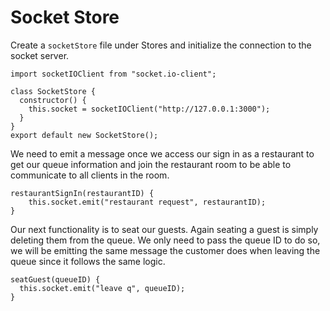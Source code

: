 # Socket Store

Create a `socketStore` file under Stores and initialize the connection to the socket server.

```
import socketIOClient from "socket.io-client";

class SocketStore {
  constructor() {
    this.socket = socketIOClient("http://127.0.0.1:3000");
  }
}
export default new SocketStore();
```

We need to emit a message once we access our sign in as a restaurant to get our queue information and join the restaurant room to be able to communicate to all clients in the room.

```
restaurantSignIn(restaurantID) {
    this.socket.emit("restaurant request", restaurantID);
}
```

Our next functionality is to seat our guests. Again seating a guest is simply deleting them from the queue. We only need to pass the queue ID to do so, we will be emitting the same message the customer does when leaving the queue since it follows the same logic. 

```
seatGuest(queueID) {
  this.socket.emit("leave q", queueID);
}
```



